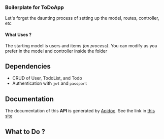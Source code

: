### Boilerplate for ToDoApp

Let's forget the daunting process of setting up the model, routes, controller, etc

#### What Uses ?

The starting model is users and items *(on process)*. You can modify as you prefer in the model and controller inside the folder

Dependencies
--------

* CRUD of User, TodoList, and Todo
* Authentication with `jwt` and `passport`

Documentation
--------

The documentation of this **API** is generated by [Apidoc](https://github.com/apidoc/apidoc). See the link in [this site]()


What to Do ?
--------

